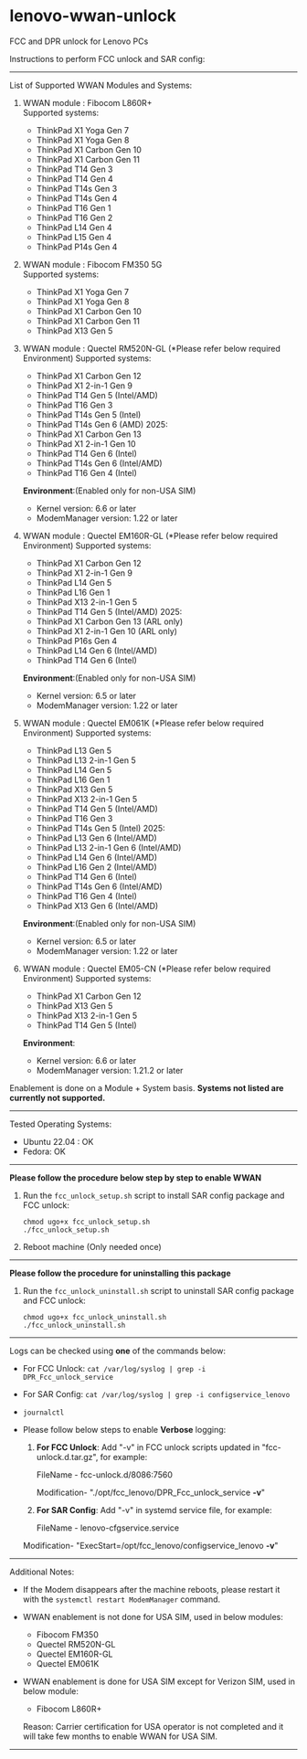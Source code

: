 # lenovo-wwan-unlock
FCC and DPR unlock for Lenovo PCs

Instructions to perform FCC unlock and SAR config:

-----------------------------------------------------------------
List of Supported WWAN Modules and Systems:

1) WWAN module : Fibocom L860R+  
   Supported systems:
   - ThinkPad X1 Yoga Gen 7
   - ThinkPad X1 Yoga Gen 8
   - ThinkPad X1 Carbon Gen 10
   - ThinkPad X1 Carbon Gen 11
   - ThinkPad T14 Gen 3
   - ThinkPad T14 Gen 4
   - ThinkPad T14s Gen 3
   - ThinkPad T14s Gen 4
   - ThinkPad T16 Gen 1
   - ThinkPad T16 Gen 2
   - ThinkPad L14 Gen 4
   - ThinkPad L15 Gen 4
   - ThinkPad P14s Gen 4

2) WWAN module : Fibocom FM350 5G  
   Supported systems:
   - ThinkPad X1 Yoga Gen 7
   - ThinkPad X1 Yoga Gen 8
   - ThinkPad X1 Carbon Gen 10
   - ThinkPad X1 Carbon Gen 11
   - ThinkPad X13 Gen 5

3) WWAN module : Quectel RM520N-GL (*Please refer below required Environment)
   Supported systems:
   - ThinkPad X1 Carbon Gen 12
   - ThinkPad X1 2-in-1 Gen 9
   - ThinkPad T14 Gen 5 (Intel/AMD)
   - ThinkPad T16 Gen 3
   - ThinkPad T14s Gen 5 (Intel)
   - ThinkPad T14s Gen 6 (AMD)
2025:
   - ThinkPad X1 Carbon Gen 13
   - ThinkPad X1 2-in-1 Gen 10
   - ThinkPad T14 Gen 6 (Intel)
   - ThinkPad T14s Gen 6 (Intel/AMD)
   - ThinkPad T16 Gen 4 (Intel)
     
   **Environment**:(Enabled only for non-USA SIM)
   - Kernel version: 6.6 or later
   - ModemManager version: 1.22 or later

4) WWAN module : Quectel EM160R-GL (*Please refer below required Environment)
   Supported systems:
   - ThinkPad X1 Carbon Gen 12
   - ThinkPad X1 2-in-1 Gen 9
   - ThinkPad L14 Gen 5
   - ThinkPad L16 Gen 1
   - ThinkPad X13 2-in-1 Gen 5
   - ThinkPad T14 Gen 5 (Intel/AMD)
2025:
   - ThinkPad X1 Carbon Gen 13 (ARL only)
   - ThinkPad X1 2-in-1 Gen 10 (ARL only)
   - ThinkPad P16s Gen 4
   - ThinkPad L14 Gen 6 (Intel/AMD)
   - ThinkPad T14 Gen 6 (Intel)
     
   **Environment**:(Enabled only for non-USA SIM)
   - Kernel version: 6.5 or later
   - ModemManager version: 1.22 or later

5) WWAN module : Quectel EM061K (*Please refer below required Environment)
   Supported systems:
   - ThinkPad L13 Gen 5
   - ThinkPad L13 2-in-1 Gen 5
   - ThinkPad L14 Gen 5
   - ThinkPad L16 Gen 1
   - ThinkPad X13 Gen 5
   - ThinkPad X13 2-in-1 Gen 5
   - ThinkPad T14 Gen 5 (Intel/AMD)
   - ThinkPad T16 Gen 3
   - ThinkPad T14s Gen 5 (Intel)
2025:
   - ThinkPad L13 Gen 6 (Intel/AMD)
   - ThinkPad L13 2-in-1 Gen 6 (Intel/AMD)
   - ThinkPad L14 Gen 6 (Intel/AMD)
   - ThinkPad L16 Gen 2 (Intel/AMD)
   - ThinkPad T14 Gen 6 (Intel)
   - ThinkPad T14s Gen 6 (Intel/AMD)
   - ThinkPad T16 Gen 4 (Intel)
   - ThinkPad X13 Gen 6 (Intel/AMD)
     
   **Environment**:(Enabled only for non-USA SIM)
   - Kernel version: 6.5 or later
   - ModemManager version: 1.22 or later

6) WWAN module : Quectel EM05-CN (*Please refer below required Environment) 
   Supported systems:
   - ThinkPad X1 Carbon Gen 12
   - ThinkPad X13 Gen 5
   - ThinkPad X13 2-in-1 Gen 5
   - ThinkPad T14 Gen 5 (Intel)
     
   **Environment**:
   - Kernel version: 6.6 or later
   - ModemManager version: 1.21.2 or later

Enablement is done on a Module + System basis. **Systems not listed 
are currently not supported.**

------------------------------------------------------------------------
Tested Operating Systems:
- Ubuntu 22.04 : OK
- Fedora: OK

------------------------------------------------------------------------
**Please follow the procedure below step by step to enable WWAN**

1) Run the `fcc_unlock_setup.sh` script to
   install SAR config package and FCC unlock:
   ```
   chmod ugo+x fcc_unlock_setup.sh
   ./fcc_unlock_setup.sh
   ```
2) Reboot machine (Only needed once)

------------------------------------------------------------------------
**Please follow the procedure for uninstalling this package**

1) Run the `fcc_unlock_uninstall.sh` script to
   uninstall SAR config package and FCC unlock:
   ```
   chmod ugo+x fcc_unlock_uninstall.sh
   ./fcc_unlock_uninstall.sh
   ```
------------------------------------------------------------------------
Logs can be checked using **one** of the commands below:
- For FCC Unlock: `cat /var/log/syslog | grep -i DPR_Fcc_unlock_service`
- For SAR Config: `cat /var/log/syslog | grep -i configservice_lenovo`
- `journalctl`
- Please follow below steps to enable **Verbose** logging:
  1) **For FCC Unlock**:
  Add "-v" in FCC unlock scripts updated in "fcc-unlock.d.tar.gz", for example:

      FileName - fcc-unlock.d/8086:7560
  
      Modification- "./opt/fcc_lenovo/DPR_Fcc_unlock_service **-v**"

  2) **For SAR Config**:
      Add "-v" in systemd service file, for example:

      FileName - lenovo-cfgservice.service
  
  Modification- "ExecStart=/opt/fcc_lenovo/configservice_lenovo **-v**"    

------------------------------------------------------------------------
Additional Notes:
- If the Modem disappears after the machine reboots, please
restart it with the `systemctl restart ModemManager` command.
- WWAN enablement is not done for USA SIM, used in below modules:
   - Fibocom FM350
   - Quectel RM520N-GL
   - Quectel EM160R-GL
   - Quectel EM061K
- WWAN enablement is done for USA SIM except for Verizon SIM, used in below module:
   - Fibocom L860R+

  Reason: Carrier certification for USA operator is not completed and it
          will take few months to enable WWAN for USA SIM.
------------------------------------------------------------------------
